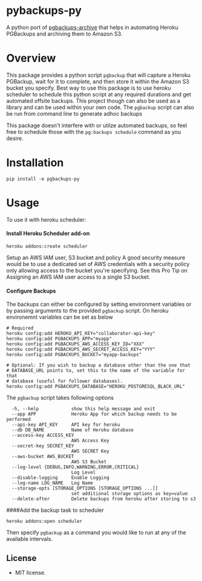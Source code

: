 # pybackups-py

A python port of [pgbackups-archive](https://github.com/kjohnston/pgbackups-archive)
that helps in automating Heroku PGBackups and archiving them to Amazon S3.

# Overview

This package provides a python script `pgbackup` that will capture a Heroku 
PGBackup, wait for it to complete, and then store it within the Amazon S3 bucket
you specify. Best way to use this package is to use heroku scheduler to schedule 
this python script at any required durations and get automated offsite backups.
This project though can also be used as a library and can be used within
your own code. The `pgbackup` script can also be run 
from command line to generate adhoc backups


This package doesn't interfere with or utilze automated backups, so feel free to 
schedule those with the `pg:backups schedule` command as you desire.

# Installation

    pip install -e pgbackups-py

# Usage

To use it with heroku scheduler:

#### Install Heroku Scheduler add-on

    heroku addons:create scheduler

Setup an AWS IAM user, S3 bucket and policy
A good security measure would be to use a dedicated set of AWS credentials with 
a security policy only allowing access to the bucket you're specifying. See this 
Pro Tip on Assigning an AWS IAM user access to a single S3 bucket.

#### Configure Backups

The backups can either be configured by setting environment variables or by 
passing arguments to the provided `pgbackup` script. On heroku environemnt 
variables can be set as below  

    # Required
    heroku config:add HEROKU_API_KEY="collaborator-api-key"
    heroku config:add PGBACKUPS_APP="myapp"
    heroku config:add PGBACKUPS_AWS_ACCESS_KEY_ID="XXX"
    heroku config:add PGBACKUPS_AWS_SECRET_ACCESS_KEY="YYY"
    heroku config:add PGBACKUPS_BUCKET="myapp-backups"    

    # Optional: If you wish to backup a database other than the one that
    # DATABASE_URL points to, set this to the name of the variable for that
    # database (useful for follower databases).
    heroku config:add PGBACKUPS_DATABASE="HEROKU_POSTGRESQL_BLACK_URL"
    
The `pgbackup` script takes following options

      -h, --help            show this help message and exit
      --app APP             Heroku App for which backup needs to be performed
      --api-key API_KEY     API key for heroku
      --db DB_NAME          Name of Heroku database
      --access-key ACCESS_KEY
                            AWS Access Key
      --secret-key SECRET_KEY
                            AWS SECRET Key
      --aws-bucket AWS_BUCKET
                            AWS S3 Bucket
      --log-level {DEBUG,INFO,WARNING,ERROR,CRITICAL}
                            Log Level
      --disable-logging     Enable Logging
      --log-name LOG_NAME   Log Name
      --storage-opts [STORAGE_OPTIONS [STORAGE_OPTIONS ...]]
                            set additional storage options as key=value
      --delete-after        Delete backups from heroku after storing to s3

####Add the backup task to scheduler

    heroku addons:open scheduler

Then specify `pgbackup` as a command you would like to run at any of the available intervals.


## License

* MIT license.